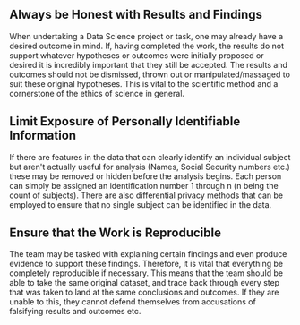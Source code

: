 ## Always be Honest with Results and Findings

When undertaking a Data Science project or task, one may already have a desired outcome in mind. If, having completed the work, the results do not support whatever hypotheses or outcomes were initially proposed or desired it is incredibly important that they still be accepted. The results and outcomes should not be dismissed, thrown out or manipulated/massaged to suit these original hypotheses. This is vital to the scientific method and a cornerstone of the ethics of science in general. 

## Limit Exposure of Personally Identifiable Information

If there are features in the data that can clearly identify an individual subject but aren't actually useful for analysis (Names, Social Security numbers etc.) these may be removed or hidden before the analysis begins. Each person can simply be assigned an identification number 1 through n (n being the count of subjects). There are also differential privacy methods that can be employed to ensure that no single subject can be identified in the data. 

## Ensure that the Work is Reproducible

The team may be tasked with explaining certain findings and even produce evidence to support these findings. Therefore, it is vital that everything be completely reproducible if necessary. This means that the team should be able to take the same original dataset, and trace back through every step that was taken to land at the same conclusions and outcomes. If they are unable to this, they cannot defend themselves from accusations of falsifying results and outcomes etc.